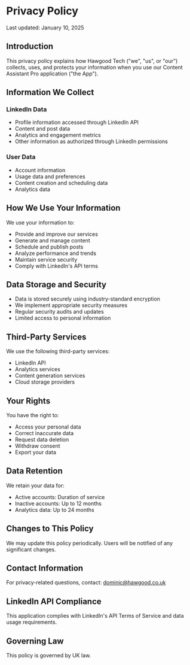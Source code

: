 # Privacy Policy

Last updated: January 10, 2025

## Introduction
This privacy policy explains how Hawgood Tech ("we", "us", or "our") collects, uses, and protects your information when you use our Content Assistant Pro application ("the App").

## Information We Collect

### LinkedIn Data
- Profile information accessed through LinkedIn API
- Content and post data
- Analytics and engagement metrics
- Other information as authorized through LinkedIn permissions

### User Data
- Account information
- Usage data and preferences
- Content creation and scheduling data
- Analytics data

## How We Use Your Information
We use your information to:
- Provide and improve our services
- Generate and manage content
- Schedule and publish posts
- Analyze performance and trends
- Maintain service security
- Comply with LinkedIn's API terms

## Data Storage and Security
- Data is stored securely using industry-standard encryption
- We implement appropriate security measures
- Regular security audits and updates
- Limited access to personal information

## Third-Party Services
We use the following third-party services:
- LinkedIn API
- Analytics services
- Content generation services
- Cloud storage providers

## Your Rights
You have the right to:
- Access your personal data
- Correct inaccurate data
- Request data deletion
- Withdraw consent
- Export your data

## Data Retention
We retain your data for:
- Active accounts: Duration of service
- Inactive accounts: Up to 12 months
- Analytics data: Up to 24 months

## Changes to This Policy
We may update this policy periodically. Users will be notified of any significant changes.

## Contact Information
For privacy-related questions, contact:
dominic@hawgood.co.uk

## LinkedIn API Compliance
This application complies with LinkedIn's API Terms of Service and data usage requirements.

## Governing Law
This policy is governed by UK law.
